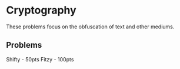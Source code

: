 # Cryptography

These problems focus on the obfuscation of text and other mediums.

## Problems 

Shifty - 50pts
Fitzy - 100pts
